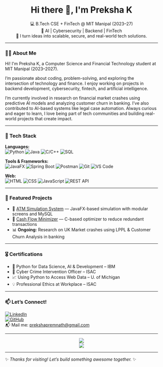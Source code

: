 <h1 align="center">Hi there 👋, I'm Preksha K</h1>

<p align="center">
  💻 B.Tech CSE + FinTech @ MIT Manipal (2023–27) <br>
  🤖 AI | Cybersecurity | Backend | FinTech <br>
  🎯 I turn ideas into scalable, secure, and real-world tech solutions.
</p>

---

### 👩‍💻 About Me

Hi! I'm Preksha K, a Computer Science and Financial Technology student at MIT Manipal (2023–2027).

I’m passionate about coding, problem-solving, and exploring the intersection of technology and finance. I enjoy working on projects in backend development, cybersecurity, fintech, and artificial intelligence.

I’m currently involved in research on financial market crashes using predictive AI models and analyzing customer churn in banking. I’ve also contributed to AI-based systems like legal case automation.
Always curious and eager to learn, I love being part of tech communities and building real-world projects that create impact.

---

### 🔧 Tech Stack

**Languages:**  
![Python](https://img.shields.io/badge/-Python-3776AB?logo=python&logoColor=white) 
![Java](https://img.shields.io/badge/-Java-007396?logo=java&logoColor=white) 
![C/C++](https://img.shields.io/badge/-C/C++-00599C?logo=cplusplus&logoColor=white) 
![SQL](https://img.shields.io/badge/-SQL-4479A1?logo=mysql&logoColor=white)

**Tools & Frameworks:**  
![JavaFX](https://img.shields.io/badge/-JavaFX-0081CB?style=flat&logo=oracle)
![Spring Boot](https://img.shields.io/badge/-Spring_Boot-6DB33F?logo=spring-boot&logoColor=white)
![Postman](https://img.shields.io/badge/-Postman-FF6C37?logo=postman&logoColor=white)
![Git](https://img.shields.io/badge/-Git-F05032?logo=git&logoColor=white)
![VS Code](https://img.shields.io/badge/-VS%20Code-007ACC?logo=visual-studio-code&logoColor=white)

**Web:**  
![HTML](https://img.shields.io/badge/-HTML5-E34F26?logo=html5&logoColor=white)
![CSS](https://img.shields.io/badge/-CSS3-1572B6?logo=css3&logoColor=white)
![JavaScript](https://img.shields.io/badge/-JavaScript-F7DF1E?logo=javascript&logoColor=black)
![REST API](https://img.shields.io/badge/-REST_API-6DB33F?logo=json&logoColor=white)

---

### 📌 Featured Projects

- 🎲 [ATM Simulation System](https://github.com/preksha2204/ATM-Simulation-System) — JavaFX-based simulation with modular screens and MySQL  
- 🔁 [Cash Flow Minimizer](https://github.com/preksha2204/Cash-Flow-Minimizer) — C-based optimizer to reduce redundant transactions  
- 📊 **Ongoing:** Research on UK Market crashes using LPPL & Customer Churn Analysis in banking  

---

### 🎖️ Certifications

- 🧠 Python for Data Science, AI & Development – IBM  
- 🔐 Cyber Crime Intervention Officer – ISAC  
- 📈 Using Python to Access Web Data – U. of Michigan  
- 💡 Professional Ethics at Workplace – ISAC  

---

### 📫 Let’s Connect!

[![LinkedIn](https://img.shields.io/badge/-LinkedIn-0077B5?logo=linkedin&logoColor=white)](https://www.linkedin.com/in/preksha-k-254242283)  
[![GitHub](https://img.shields.io/badge/-GitHub-181717?logo=github&logoColor=white)](https://github.com/preksha2204)  
📬 Mail me: prekshapremnath@gmail.com  

---

<p align="center">
  <img src="https://github-readme-stats.vercel.app/api?username=preksha2204&show_icons=true&theme=github_dark&hide=issues&count_private=true" />
  <br>
  <img src="https://github-readme-streak-stats.herokuapp.com/?user=preksha2204&theme=dark" />
</p>

---

✨ *Thanks for visiting! Let’s build something awesome together.* ✨
